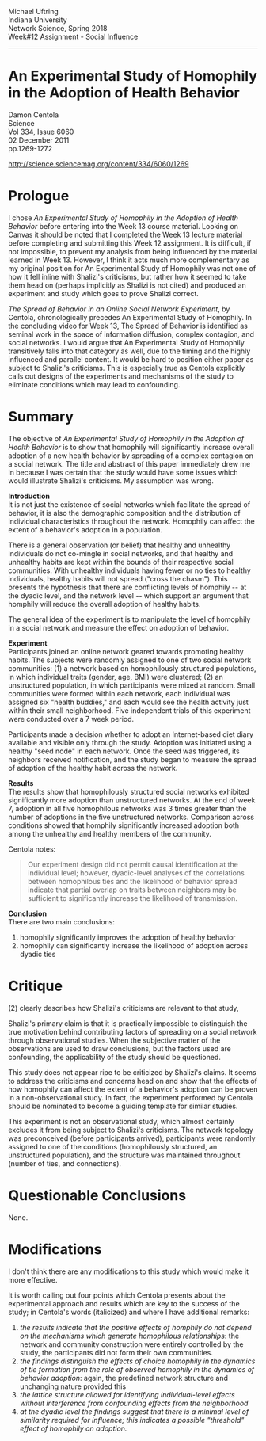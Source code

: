 Michael Uftring   
Indiana University   
Network Science, Spring 2018   
Week#12 Assignment - Social Influence

-----

# An Experimental Study of Homophily in the Adoption of Health Behavior
Damon Centola   
Science   
Vol 334, Issue 6060   
02 December 2011   
pp.1269-1272

http://science.sciencemag.org/content/334/6060/1269


# Prologue
I chose *An Experimental Study of Homophily in the Adoption of Health Behavior* before entering into the Week 13 course material. Looking on Canvas it should be noted that I completed the Week 13 lecture material before completing and submitting this Week 12 assignment. It is difficult, if not impossible, to prevent my analysis from being influenced by the material learned in Week 13. However, I think it acts much more complementary as my original position for An Experimental Study of Homophily was not one of how it fell inline with Shalizi's criticisms, but rather how it seemed to take them head on (perhaps implicitly as Shalizi is not cited) and produced an experiment and study which goes to prove Shalizi correct.

*The Spread of Behavior in an Online Social Network Experiment*, by Centola, chronologically precedes An Experimental Study of Homophily. In the concluding video for Week 13, The Spread of Behavior is identified as seminal work in the space of information diffusion, complex contagion, and social networks. I would argue that An Experimental Study of Homophily transitively falls into that category as well, due to the timing and the highly influenced and parallel content. It would be hard to position either paper as subject to Shalizi's criticisms. This is especially true as Centola explicitly calls out designs of the experiments and mechanisms of the study to eliminate conditions which may lead to confounding.

# Summary
The objective of *An Experimental Study of Homophily in the Adoption of Health Behavior* is to show that homophily will significantly increase overall adoption of a new health behavior by spreading of a complex contagion on a social network. The title and abstract of this paper immediately drew me in because I was certain that the study would have some issues which would illustrate Shalizi's criticisms. My assumption was wrong.

**Introduction**<br>
It is not just the existence of social networks which facilitate the spread of behavior, it is also the demographic composition and the distribution of individual characteristics throughout the network. Homophily can affect the extent of a behavior's adoption in a population.

There is a general observation (or belief) that healthy and unhealthy individuals do not co-mingle in social networks, and that healthy and unhealthy habits are kept within the bounds of their respective social communities. With unhealthy individuals having fewer or no ties to healthy individuals, healthy habits will not spread ("cross the chasm"). This presents the hypothesis that there are conflicting levels of homphily -- at the dyadic level, and the network level -- which support an argument that homphily will reduce the overall adoption of healthy habits.

The general idea of the experiment is to manipulate the level of homophily in a social network and measure the effect on adoption of behavior.

**Experiment**<br>
Participants joined an online network geared towards promoting healthy habits. The subjects were randomly assigned to one of two social network communities: (1) a network based on homophilously structured populations, in which individual traits (gender, age, BMI) were clustered; (2) an unstructured population, in which participants were mixed at random. Small communities were formed within each network, each individual was assigned six "health buddies," and each would see the health activity just within their small neighborhood. Five independent trials of this experiment were conducted over a 7 week period.

Participants made a decision whether to adopt an Internet-based diet diary available and visible only through the study. Adoption was initiated using a healthy "seed node" in each network. Once the seed was triggered, its neighbors received notification, and the study began to measure the spread of adoption of the healthy habit across the network.

**Results**<br>
The results show that homophilously structured social networks exhibited significantly more adoption than unstructured networks. At the end of week 7, adoption in all five homophilous networks was 3 times greater than the number of adoptions in the five unstructured networks. Comparison across conditions showed that homphily significantly increased adoption both among the unhealthy and healthy members of the community.

Centola notes:
> Our experiment design did not permit causal identification at the individual level; however, dyadic-level analyses of the correlations between homophilous ties and the likelihood of behavior spread indicate that partial overlap on traits between neighbors may be sufficient to significantly increase the likelihood of transmission.

**Conclusion**<br>
There are two main conclusions:
1. homophily significantly improves the adoption of healthy behavior
2. homophily can significantly increase the likelihood of adoption across dyadic ties

# Critique
(2) clearly describes how Shalizi's criticisms are relevant to that study,

Shalizi's primary claim is that it is practically impossible to distinguish the true motivation behind contributing factors of spreading on a social network through observational studies. When the subjective matter of the observations are used to draw conclusions, but the factors used are confounding, the applicability of the study should be questioned.

This study does not appear ripe to be criticized by Shalizi's claims. It seems to address the criticisms and concerns head on and show that the effects of how homophily can affect the extent of a behavior's adoption can be proven in a non-observational study. In fact, the experiment performed by Centola should be nominated to become a guiding template for similar studies.

This experiment is not an observational study, which almost certainly excludes it from being subject to Shalizi's criticisms. The network topology was preconceived (before participants arrived), participants were randomly assigned to one of the conditions (homophilously structured, an unstructured population), and the structure was maintained throughout (number of ties, and connections).

# Questionable Conclusions
None.

# Modifications
I don't think there are any modifications to this study which would make it more effective.

It is worth calling out four points which Centola presents about the experimental approach and results which are key to the success of the study; in Centola's words (italicized) and where I have additional remarks:
1. *the results indicate that the positive effects of homphily do not depend on the mechanisms which generate homophilous relationships*: the network and community construction were entirely controlled by the study, the participants did not form their own communities.
2. *the findings distinguish the effects of choice homophily in the dynamics of tie formation from the role of observed homophily in the dynamics of behavior adoption*: again, the predefined network structure and unchanging nature provided this
3. *the lattice structure allowed for identifying individual-level effects without interference from confounding effects from the neighborhood*
4. *at the dyadic level the findings suggest that there is a minimal level of similarity required for influence; this indicates a possible "threshold" effect of homophily on adoption.*
